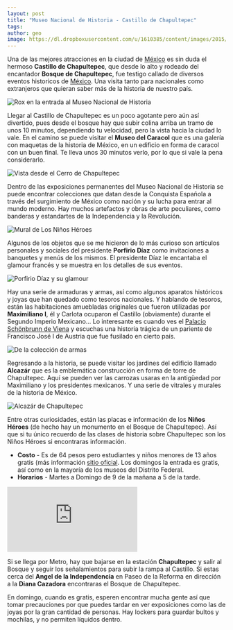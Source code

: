 ```yaml
---
layout: post
title: "Museo Nacional de Historia - Castillo de Chapultepec"
tags: 
author: geo
image: https://dl.dropboxusercontent.com/u/1610385/content/images/2015/06/2014-10-05-15-33-39.jpg
---
```

Una de las mejores atracciones en la ciudad de [México](/tag/df) es sin duda el hermoso **Castillo de Chapultepec**, que desde lo alto y rodeado del encantador **Bosque de Chapultepec**, fue testigo callado de diversos eventos historicos de [México](/tag/mexico). Una visita tanto para nacionales como extranjeros que quieran saber más de la historia de nuestro país.

![Rox en la entrada al Museo Nacional de Historia](https://dl.dropboxusercontent.com/u/1610385/content/images/2015/06/2014-10-05-14-46-11.jpg)

Llegar al Castillo de Chapultepec es un poco agotante pero aún así divertido, pues desde el bosque hay que subir colina arriba un tramo de unos 10 minutos, dependiendo tu velocidad, pero la vista hacia la ciudad lo vale. En el camino se puede visitar el **Museo del Caracol** que es una galería con maquetas de la historia de México, en un edificio en forma de caracol con un buen final. Te lleva unos 30 minutos verlo, por lo que si vale la pena considerarlo.

![Vista desde el Cerro de Chapultepec](https://dl.dropboxusercontent.com/u/1610385/content/images/2015/06/2014-10-05-15-07-57.jpg)

Dentro de las exposiciones permanentes del Museo Nacional de Historia se puede encontrar colecciones que datan desde la Conquista Española a través del surgimiento de México como nación y su lucha para entrar al mundo moderno. Hay muchos artefactos y obras de arte peculiares, como banderas y estandartes de la Independencia y la Revolución.

![Mural de Los Niños Héroes](https://dl.dropboxusercontent.com/u/1610385/content/images/2015/06/2014-10-05-14-47-41.jpg)

Algunos de los objetos que se me hicieron de lo más curioso son artículos personales y sociales del presidente **Porfirio Díaz** como invitaciones a banquetes y menús de los mismos. El presidente Díaz le encantaba el glamour francés y se muestra en los detalles de sus eventos.

![Porfirio Díaz y su glamour](https://dl.dropboxusercontent.com/u/1610385/content/images/2015/06/2014-10-05-15-03-32.jpg)

Hay una serie de armaduras y armas, así como algunos aparatos históricos y joyas que han quedado como tesoros nacionales. Y hablando de tesoros, están las habitaciones amuebladas originales que fueron utilizadas por **Maximiliano I**, él y Carlota ocuparon el Castillo (obviamente) durante el Segundo Imperio Mexicano... Lo interesante es cuando ves el [Palacio Schönbrunn de Viena](/tag/viena) y escuchas una historia trágica de un pariente de Francisco José I de Austria que fue fusilado en cierto país.

![De la colección de armas](https://dl.dropboxusercontent.com/u/1610385/content/images/2015/06/2014-10-05-15-04-22.jpg)

Regresando a la historia, se puede visitar los jardines del edificio llamado **Alcazár** que es la emblemática construcción en forma de torre de Chapultepec. Aquí se pueden ver las carrozas usaras en la antigüedad por Maximiliano y los presidentes mexicanos. Y una serie de vitrales y murales de la historia de México.

![Alcazár de Chapultepec](https://dl.dropboxusercontent.com/u/1610385/content/images/2015/06/2014-10-05-15-40-19.jpg)

Entre otras curiosidades, están las placas e información de los **Niños Héroes** (de hecho hay un monumento en el Bosque de Chapultepec). Así que si tu único recuerdo de las clases de historia sobre Chapultepec son los Niños Héroes si encontraras información.

* **Costo** - Es de 64 pesos pero estudiantes y niños menores de 13 años gratis (más información [sitio oficial](http://www.mnh.inah.gob.mx/). Los domingos la entrada es gratis, así como en la mayoría de los museos del Distrito Federal.
* **Horarios** - Martes a Domingo de 9 de la mañana a 5 de la tarde.

<div class="embed-responsive embed-responsive-16by9">
<iframe src="https://www.google.com/maps/embed?pb=!1m18!1m12!1m3!1d3762.814020188931!2d-99.181935!3d19.42044!2m3!1f0!2f0!3f0!3m2!1i1024!2i768!4f13.1!3m3!1m2!1s0x85d1fecd47ed8f23%3A0xa6e0008524818b32!2sChapultepec+Castle!5e0!3m2!1sen!2smx!4v1433942425633" class="embed-responsive-item" frameborder="0" style="border:0"></iframe>
</div>

Si se llega por Metro, hay que bajarse en la estación **Chapultepec** y salir al Bosque y seguir los señalamientos para subir la rampa al Castillo. Si estas cerca del **Angel de la Independencia** en Paseo de la Reforma en dirección a la **Diana Cazadora** encontraras el Bosque de Chapultepec.

En domingo, cuando es gratis, esperen encontrar mucha gente así que tomar precauciones por que puedes tardar en ver exposiciones como las de joyas por la gran cantidad de personas. Hay lockers para guardar bultos y mochilas, y no permiten líquidos dentro.